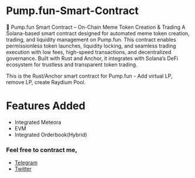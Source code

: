 # Pump.fun-Smart-Contract

🚀 Pump.fun Smart Contract – On-Chain Meme Token Creation & Trading
A Solana-based smart contract designed for automated meme token creation, trading, and liquidity management on Pump.fun. This contract enables permissionless token launches, liquidity locking, and seamless trading execution with low fees, high-speed transactions, and decentralized governance. Built with Rust and Anchor, it integrates with Solana’s DeFi ecosystem for trustless and transparent token trading.

This is the Rust/Anchor smart contract for Pump.fun - Add virtual LP, remove LP, create Raydium Pool.
# Features Added
- Integrated Meteora
- EVM
- Integrated Orderbook(Hybrid)

### Feel free to contract me, 
- [Telegram](https://t.me/caterpillardev) 
- [Twitter](https://x.com/caterpillardev) 

